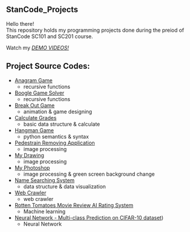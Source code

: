 ## StanCode_Projects
Hello there!\
This repository holds my programming projects done during the preiod of StanCode SC101 and SC201 course.

Watch my *[DEMO VIDEOS!](https://www.youtube.com/watch?v=o63KPoIXJS4&list=PL6FWNwNPGCE56gP3lxhYPLoUbqE_unUiP&ab_channel=stanCode%E6%A8%99%E6%BA%96%E7%A8%8B%E5%BC%8F%E6%95%99%E8%82%B2%E6%A9%9F%E6%A7%8B)*

## Project Source Codes:
* [Anagram Game](https://github.com/JayWu0512/StanCode_Projects/tree/main/StanCode_Projects/anagram_game)
  * recursive functions
* [Boogle Game Solver](https://github.com/JayWu0512/StanCode_Projects/tree/main/StanCode_Projects/boggle_game_solver)
  * recursive functions
* [Break Out Game](https://github.com/JayWu0512/StanCode_Projects/tree/main/StanCode_Projects/break_out_game)
  * animation & game designing
* [Calculate Grades](https://github.com/JayWu0512/StanCode_Projects/tree/main/StanCode_Projects/calculate_grades)
  * basic data structure & calculate
* [Hangman Game](https://github.com/JayWu0512/StanCode_Projects/tree/main/StanCode_Projects/hangman_game)
  * python semantics & syntax
* [Pedestrain Removing Application](https://github.com/JayWu0512/StanCode_Projects/tree/main/StanCode_Projects/image_editing-removing%20people)
  * image processing
* [My Drawing](https://github.com/JayWu0512/StanCode_Projects/tree/main/StanCode_Projects/my_drawing)
  * image processing
* [My Photoshop](https://github.com/JayWu0512/StanCode_Projects/tree/main/StanCode_Projects/my_photoshop)
  * image processing & green screen background change
* [Name Searching System](https://github.com/JayWu0512/StanCode_Projects/tree/main/StanCode_Projects/name_searching_system)
  * data structure & data visualization
* [Web Crawler](https://github.com/JayWu0512/StanCode_Projects/tree/main/StanCode_Projects/web_crawler)
  * web crawler  
* [Rotten Tomatoes Movie Review AI Rating System](https://github.com/JayWu0512/StanCode_Projects/tree/main/StanCode_Projects/rotten_tomatoes_movie_review_AI_rating_system)
  * Machine learning
* [Neural Network - Multi-class Prediction on CIFAR-10 dataset](https://github.com/JayWu0512/StanCode_Projects/tree/main/StanCode_Projects/neural_netwrok_multi-class_%20prediction_on%20_CIFAR-10_dataset))
  * Neural Network
